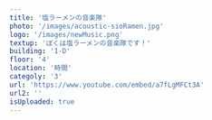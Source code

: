 ```yaml
---
title: '塩ラーメンの音楽隊'
photo: '/images/acoustic-sioRamen.jpg'
logo: '/images/newMusic.png'
textup: 'ぼくは塩ラーメンの音楽隊です！'
building: '1-D'
floor: '4' 
location: '時間'
categoly: '3'
url: 'https://www.youtube.com/embed/a7fLgMFCt3A'
url2: ''
isUploaded: true
---
```

